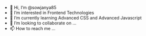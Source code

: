 - 👋 Hi, I’m @sowjanya85
- 👀 I’m interested in Frontend Technologies
- 🌱 I’m currently learning Advanced CSS and Advanced Javascript
- 💞️ I’m looking to collaborate on ...
- 📫 How to reach me ...

<!---
sowjanya85/sowjanya85 is a ✨ special ✨ repository because its `README.md` (this file) appears on your GitHub profile.
You can click the Preview link to take a look at your changes.
--->
